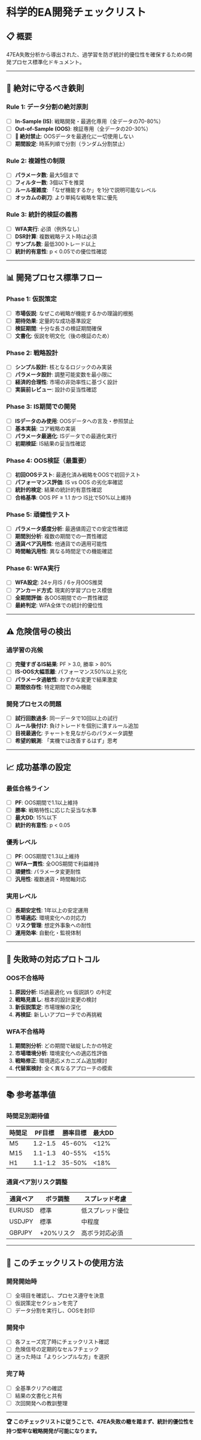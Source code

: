 # 科学的EA開発チェックリスト

## 📋 概要
47EA失敗分析から導出された、過学習を防ぎ統計的優位性を確保するための開発プロセス標準化ドキュメント。

---

## 🚨 絶対に守るべき鉄則

### Rule 1: データ分割の絶対原則
- [ ] **In-Sample (IS)**: 戦略開発・最適化専用（全データの70-80%）
- [ ] **Out-of-Sample (OOS)**: 検証専用（全データの20-30%）
- [ ] **🚫 絶対禁止**: OOSデータを最適化に一切使用しない
- [ ] **期間設定**: 時系列順で分割（ランダム分割禁止）

### Rule 2: 複雑性の制限
- [ ] **パラメータ数**: 最大5個まで
- [ ] **フィルター数**: 3個以下を推奨
- [ ] **ルール複雑度**: 「なぜ機能するか」を1分で説明可能なレベル
- [ ] **オッカムの剃刀**: より単純な戦略を常に優先

### Rule 3: 統計的検証の義務
- [ ] **WFA実行**: 必須（例外なし）
- [ ] **DSR計算**: 複数戦略テスト時は必須
- [ ] **サンプル数**: 最低300トレード以上
- [ ] **統計的有意性**: p < 0.05での優位性確認

---

## 📊 開発プロセス標準フロー

### Phase 1: 仮説策定
- [ ] **市場仮説**: なぜこの戦略が機能するかの理論的根拠
- [ ] **期待効果**: 定量的な成功基準設定
- [ ] **検証期間**: 十分な長さの検証期間確保
- [ ] **文書化**: 仮説を明文化（後の検証のため）

### Phase 2: 戦略設計
- [ ] **シンプル設計**: 核となるロジックのみ実装
- [ ] **パラメータ設計**: 調整可能変数を最小限に
- [ ] **経済的合理性**: 市場の非効率性に基づく設計
- [ ] **実装前レビュー**: 設計の妥当性確認

### Phase 3: IS期間での開発
- [ ] **ISデータのみ使用**: OOSデータへの言及・参照禁止
- [ ] **基本実装**: コア戦略の実装
- [ ] **パラメータ最適化**: ISデータでの最適化実行
- [ ] **初期検証**: IS結果の妥当性確認

### Phase 4: OOS検証（最重要）
- [ ] **初回OOSテスト**: 最適化済み戦略をOOSで初回テスト
- [ ] **パフォーマンス評価**: IS vs OOS の劣化率確認
- [ ] **統計的検定**: 結果の統計的有意性確認
- [ ] **合格基準**: OOS PF ≥ 1.1 かつ IS比で50%以上維持

### Phase 5: 頑健性テスト
- [ ] **パラメータ感度分析**: 最適値周辺での安定性確認
- [ ] **期間別分析**: 複数の期間での一貫性確認
- [ ] **通貨ペア汎用性**: 他通貨での適用可能性
- [ ] **時間軸汎用性**: 異なる時間足での機能確認

### Phase 6: WFA実行
- [ ] **WFA設定**: 24ヶ月IS / 6ヶ月OOS推奨
- [ ] **アンカード方式**: 現実的学習プロセス模倣
- [ ] **全期間評価**: 各OOS期間での一貫性確認
- [ ] **最終判定**: WFA全体での統計的優位性

---

## ⚠️ 危険信号の検出

### 過学習の兆候
- [ ] **完璧すぎるIS結果**: PF > 3.0, 勝率 > 80%
- [ ] **IS-OOS大幅乖離**: パフォーマンス50%以上劣化
- [ ] **パラメータ過敏性**: わずかな変更で結果激変
- [ ] **期間依存性**: 特定期間でのみ機能

### 開発プロセスの問題
- [ ] **試行回数過多**: 同一データで10回以上の試行
- [ ] **ルール後付け**: 負けトレードを個別に潰すルール追加
- [ ] **目視最適化**: チャートを見ながらのパラメータ調整
- [ ] **希望的観測**: 「実機では改善するはず」思考

---

## 📈 成功基準の設定

### 最低合格ライン
- [ ] **PF**: OOS期間で1.1以上維持
- [ ] **勝率**: 戦略特性に応じた妥当な水準
- [ ] **最大DD**: 15%以下
- [ ] **統計的有意性**: p < 0.05

### 優秀レベル
- [ ] **PF**: OOS期間で1.3以上維持
- [ ] **WFA一貫性**: 全OOS期間で利益維持
- [ ] **頑健性**: パラメータ変更耐性
- [ ] **汎用性**: 複数通貨・時間軸対応

### 実用レベル
- [ ] **長期安定性**: 1年以上の安定運用
- [ ] **市場適応**: 環境変化への対応力
- [ ] **リスク管理**: 想定外事象への耐性
- [ ] **運用効率**: 自動化・監視体制

---

## 🔄 失敗時の対応プロトコル

### OOS不合格時
1. **原因分析**: IS過最適化 vs 仮説誤り の判定
2. **戦略見直し**: 根本的設計変更の検討
3. **新仮説策定**: 市場理解の深化
4. **再検証**: 新しいアプローチでの再挑戦

### WFA不合格時
1. **期間別分析**: どの期間で破綻したかの特定
2. **市場環境分析**: 環境変化への適応性評価
3. **戦略修正**: 環境適応メカニズム追加検討
4. **代替案検討**: 全く異なるアプローチの模索

---

## 📚 参考基準値

### 時間足別期待値
| 時間足 | PF目標 | 勝率目標 | 最大DD |
|--------|--------|----------|--------|
| M5 | 1.2-1.5 | 45-60% | <12% |
| M15 | 1.1-1.3 | 40-55% | <15% |
| H1 | 1.1-1.2 | 35-50% | <18% |

### 通貨ペア別リスク調整
| 通貨ペア | ボラ調整 | スプレッド考慮 |
|----------|----------|----------------|
| EURUSD | 標準 | 低スプレッド優位 |
| USDJPY | 標準 | 中程度 |
| GBPJPY | +20%リスク | 高ボラ対応必須 |

---

## 🎯 このチェックリストの使用方法

### 開発開始時
- [ ] 全項目を確認し、プロセス遵守を決意
- [ ] 仮説策定セクションを完了
- [ ] データ分割を実行し、OOSを封印

### 開発中
- [ ] 各フェーズ完了時にチェックリスト確認
- [ ] 危険信号の定期的なセルフチェック
- [ ] 迷った時は「よりシンプルな方」を選択

### 完了時
- [ ] 全基準クリアの確認
- [ ] 結果の文書化と共有
- [ ] 次回開発への教訓整理

---

**🏆 このチェックリストに従うことで、47EA失敗の轍を踏まず、統計的優位性を持つ堅牢な戦略開発が可能になります。**

